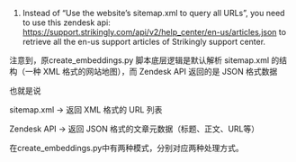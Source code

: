 1. Instead of “Use the website’s sitemap.xml to query all URLs”, you need to use this zendesk api: https://support.strikingly.com/api/v2/help_center/en-us/articles.json to retrieve all the en-us support articles of Strikingly support center.

注意到，原create_embeddings.py 脚本底层逻辑是默认解析 sitemap.xml 的结构（一种 XML 格式的网站地图），而 Zendesk API 返回的是 JSON 格式数据

也就是说

sitemap.xml → 返回 XML 格式的 URL 列表

Zendesk API → 返回 JSON 格式的文章元数据（标题、正文、URL等）

在create_embeddings.py中有两种模式，分别对应两种处理方式。